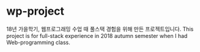 # wp-project
18년 가을학기, 웹프로그래밍 수업 때 풀스택 경험을 위해 만든 프로젝트입니다.
This project is for full-stack experience in 2018 autumn semester when I had Web-programming class.
